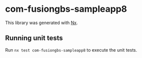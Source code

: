 # com-fusiongbs-sampleapp8

This library was generated with [Nx](https://nx.dev).

## Running unit tests

Run `nx test com-fusiongbs-sampleapp8` to execute the unit tests.
